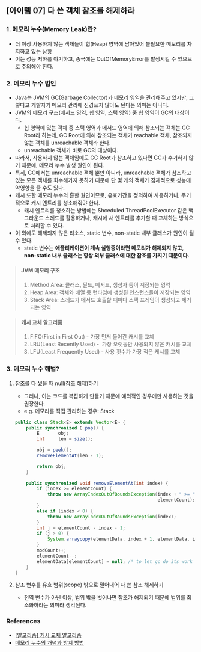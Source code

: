 ## [아이템 07] 다 쓴 객체 참조를 해제하라

### 1. 메모리 누수(Memory Leak)란?

- 더 이상 사용하지 않는 객체들이 힙(Heap) 영역에 남아있어 불필요한 메모리를 차지하고 있는 상황
- 이는 성능 저하를 야기하고, 종국에는 OutOfMemoryError를 발생시킬 수 있으므로 주의해야 한다.

### 2. 메모리 누수 범인

- Java는 JVM의 GC(Garbage Collector)가 메모리 영역을 관리해주고 있지만, 그렇다고 개발자가 메모리 관리에 신경쓰지 않아도 된다는 의미는 아니다.
- JVM의 메모리 구조(메서드 영역, 힙 영역, 스택 영역) 중 힙 영역이 GC의 대상이다.
    - 힙 영역에 있는 객체 중 스택 영역과 메서드 영역에 의해 참조되는 객체는 GC Root라 하는데, GC Root에 의해 참조되는 객체가 reachable 객체, 참조되지 않는 객체를 unreachable 객체라 한다.
    - unreachable 객체가 바로 GC의 대상이다.
- 따라서, 사용하지 않는 객체임에도 GC Root가 참조하고 있다면 GC가 수거하지 않기 때문에, 메모리 누수 발생 원인이 된다.
- 특히, GC에서는 unreachable 객체 뿐만 아니라, unreachable 객체가 참조하고 있는 모든 객체를 회수해가지 못하기 때문에 단 몇 개의 객체가 잠재적으로 성능에 악영향을 줄 수도 있다.
- 캐시 또한 메모리 누수의 흔한 원인이므로, 유효기간을 정의하여 사용하거나, 주기적으로 캐시 엔트리를 청소해줘야 한다.
    - 캐시 엔트리를 청소하는 방법에는 Shceduled ThreadPoolExecutor 같은 백그라운드 스레드를 활용하거나, 캐시에 새 엔트리를 추가할 때 교체하는 방식으로 처리할 수 있다.
- 이 외에도 해제되지 않은 리소스, static 변수, non-static 내부 클래스가 원인이 될 수 있다.
    - static 변수는 **애플리케이션이 계속 실행중이라면 메모리가 해제되지 않고, non-static 내부 클래스는 항상 외부 클래스에 대한 참조를 가지기 때문이다.**

> #### JVM 메모리 구조
> 
> 1. Method Area: 클래스, 필드, 메서드, 생성자 등이 저장되는 영역
> 2. Heap Area: 객체와 배열 등 런타임에 생성된 인스턴스들이 저장되는 영역
> 3. Stack Area: 스레드가 메서드 호출할 때마다 스택 프레임이 생성되고 제거되는 영역

> #### 캐시 교체 알고리즘
> 
> 1. FIFO(First in First Out) - 가장 먼저 들어간 캐시를 교체
> 2. LRU(Least Recently Used) -  가장 오랫동안 사용되지 않은 캐시를 교체
> 3. LFU(Least Frequently Used) - 사용 횟수가 가장 적은 캐시를 교체

### 3. 메모리 누수 해법?

1. 참조를 다 썼을 때 null(참조 해제)하기 
    - 그러나, 이는 코드를 복잡하게 만들기 때문에 예외적인 경우에만 사용하는 것을 권장한다.
    - e.g. 메모리를 직접 관리하는 경우: Stack
    
    ```java
    public class Stack<E> extends Vector<E> {
        public synchronized E pop() {
            E       obj;
            int     len = size();
    
            obj = peek();
            removeElementAt(len - 1);
    
            return obj;
        }
        
        public synchronized void removeElementAt(int index) {
            if (index >= elementCount) {
                throw new ArrayIndexOutOfBoundsException(index + " >= " +
                                                         elementCount);
            }
            else if (index < 0) {
                throw new ArrayIndexOutOfBoundsException(index);
            }
            int j = elementCount - index - 1;
            if (j > 0) {
                System.arraycopy(elementData, index + 1, elementData, index, j);
            }
            modCount++;
            elementCount--;
            elementData[elementCount] = null; /* to let gc do its work */
        }
    }
    ```
    
2. 참조 변수를 유효 범위(scope) 밖으로 밀어내어  다 쓴 참조 해제하기
    - 전역 변수가 아닌 이상, 범위 밖을 벗어나면 참조가 해제되기 때문에 범위를 최소화하라는 의미라 생각된다.

### References

- [[알고리즘] 캐시 교체 알고리즘](https://hstory0208.tistory.com/entry/%EC%BA%90%EC%8B%9C-%EA%B5%90%EC%B2%B4-%EC%95%8C%EA%B3%A0%EB%A6%AC%EC%A6%98-LRU-LFU)
- [메모리 누수의 개념과 방지 방법](https://www.nextree.io/memory-leak/)

